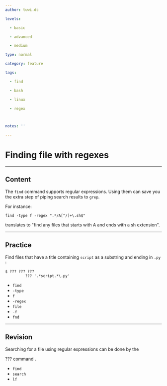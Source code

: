 ```yaml
---
author: tuwi.dc

levels:

  - basic

  - advanced

  - medium

type: normal

category: feature

tags:

  - find

  - bash

  - linux

  - regex



notes: ''

---
```


# Finding file with regexes

---

## Content

The `find` command supports regular expressions. Using them can save you the extra step of piping search results to `grep`.

For instance:

```
find -type f -regex ".*/A[^/]+\.sh$"
```

translates to "find any files that starts with A and ends with a sh extension".

---

## Practice

Find files that have a title containing `script` as a substring and ending in `.py` :

```
$ ??? ??? ???
         ??? '.*script.*\.py'
```

- `find`
- `-type`
- `f`
- `-regex`
- `file`
- `-f`
- `fnd`

---

## Revision

Searching for a file using regular expressions can be done by the

??? command .

- `find`
- `search`
- `lf`
